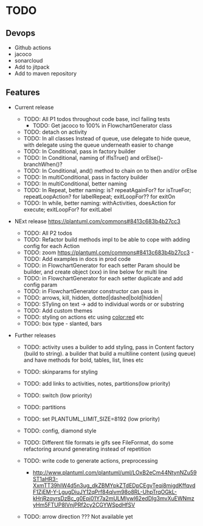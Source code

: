 # TODO

## Devops

- Github actions 
- jacoco
- sonarcloud
- Add to jitpack
- Add to maven repository

## Features

- Current release
  - TODO: All P1 todos throughout code base, incl failing tests
    - TODO: Get jacoco to 100% in FlowchartGenerator class
  - TODO: detach on activity
  - TODO: In all classes Instead of queue, use delegate to hide queue, with delegate using the queue underneath easier to change
  - TODO: In Conditional, pass in factory builder
  - TODO: In Conditional,  naming of ifIsTrue() and orElse()- branchWhen()?
  - TODO: In Conditional,  and() method to chain on to then and/or orElse
  - TODO: In multiConditional, pass in factory builder
  - TODO: In multiConditional, better naming
  - TODO: In Repeat, better naming: is? repeatAgainFor? for isTrueFor; repeatLoopAction? for labelRepeat; exitLoopFor?? for exitOn
  - TODO: In while, better naming: withActivities, doesAction for execute; exitLoopFor? for exitLabel

- NExt release https://plantuml.com/commons#8413c683b4b27cc3
  - TODO: All P2 todos
  - TODO: Refactor build methods impl to be able to cope with adding config for each Action
  - TODO: zoom https://plantuml.com/commons#8413c683b4b27cc3 - TODO: Add examples in docs in prod code
  - TODO: in FlowchartGenerator for each setter Param should be builder, and create object (xxx) in line below for multi line
  - TODO: in FlowchartGenerator for each setter duplicate and add config param
  - TODO: in FlowchartGenerator constructor can pass in <style> to allow user to pass in custom style for all elements
  - TODO: in FlowchartGenerator for setters and, then, last should pass in string param and create the activity in the method
  - TODO: In multiConditional, combine with conditional ??
  - TODO: In RepeatWhen param should be builder, and can remove isTrueFor()/exitOn()/
  - TODO: in Activity Add a builder (Activities) implement Action ie Activities.activity("action2").thenDo("action2")
  - TODO: in Nodes, Might move enums to individual classes, to allow for styling
  - TODO: General styling use of <style>...</style>
  - TODO: arrows, kill, hidden, dotted|dashed|bold|hidden|
  - TODO: STyling on text -> add to individual words or or substring
  - TODO: Add custom themes
  - TODO: styling on actions etc using <color:red> etc
  - TODO: box type - slanted, bars


- Further releases
  - TODO: activity uses a builder to add styling, pass in Content factory (build to string). a builder that build a multiline content (using queue) and have methods for bold, tables, list, lines etc
  - TODO: skinparams for styling
  - TODO: add links to activities, notes, partitions(low priority)
  - TODO: switch (low priority)
  - TODO: partitions
  - TODO: set PLANTUML_LIMIT_SIZE=8192 (low priority)
  - TODO: config, diamond style
  - TODO: Different file formats ie gifs see FileFormat, do some refactoring around generating instead of repetition
  - TODO: write code to generate actions, preprocessing
      - http://www.plantuml.com/plantuml/uml/LOxB2eCm44NtynNZu59ST1aHR3-XxmTT39hIW4d5n3ug_dkZBMYpkZTdEDpCEgvTeqi8migdKffqvdF1ZjEM-Y-LgugDiuJY12qPrf84qlvm98o8RL-UhpTrqOGkL-kHrjRzqyrsDzBc_g0Epj01Y7a2mULMIywl62edDIg3mvXuEWNmzyHm5FTUP8lVnjPRf2cy2CGYWSpdHfSV
    
  - TODO: arrow direction ??? Not available yet